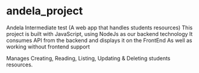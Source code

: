 # andela_project
Andela Intermediate test (A web app that handles students resources)
This project is built with JavaScript, using NodeJs as our backend technology
It consumes API from the backend and displays it on the FrontEnd 
As well as working without frontend support

Manages Creating, Reading, Listing, Updating & Deleting students resources.
